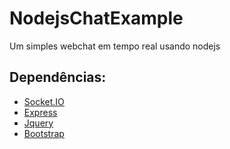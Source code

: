 # NodejsChatExample
Um simples webchat em tempo real usando nodejs

## Dependências:
- [Socket.IO](https://socket.io/)
- [Express](http://expressjs.com)
- [Jquery](http://jquery.com/)
- [Bootstrap](http://getbootstrap.com/)
